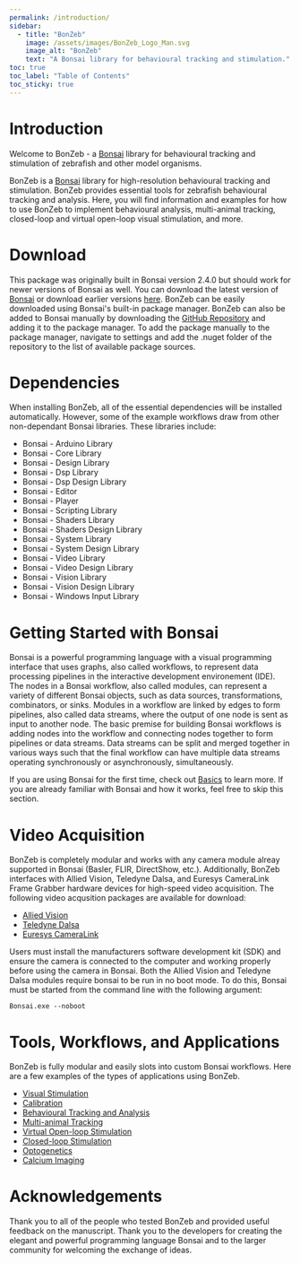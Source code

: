 ```yaml
---
permalink: /introduction/
sidebar:
  - title: "BonZeb"
    image: /assets/images/BonZeb_Logo_Man.svg
    image_alt: "BonZeb"
    text: "A Bonsai library for behavioural tracking and stimulation."
toc: true
toc_label: "Table of Contents"
toc_sticky: true
---
```


# Introduction
Welcome to BonZeb - a [Bonsai](https://bonsai-rx.org/) library for behavioural tracking and stimulation of zebrafish and other model organisms.

BonZeb is a [Bonsai](https://bonsai-rx.org/) library for high-resolution behavioural tracking and stimulation. 
BonZeb provides essential tools for zebrafish behavioural tracking and analysis.
Here, you will find information and examples for how to use BonZeb to implement behavioural analysis, multi-animal tracking, closed-loop and virtual open-loop visual stimulation, and more.

# Download
This package was originally built in Bonsai version 2.4.0 but should work for newer versions of Bonsai as well. 
You can download the latest version of [Bonsai](https://bonsai-rx.org/docs/installation/) or download earlier versions [here](https://github.com/bonsai-rx/bonsai/releases).
BonZeb can be easily downloaded using Bonsai's built-in package manager. 
BonZeb can also be added to Bonsai manually by downloading the [GitHub Repository](https://github.com/ncguilbeault/BonZeb) and adding it to the package manager.
To add the package manually to the package manager, navigate to settings and add the .nuget folder of the repository to the list of available package sources. 

# Dependencies
When installing BonZeb, all of the essential dependencies will be installed automatically. However, some of the example workflows draw from other non-dependant Bonsai libraries. These libraries include:

* Bonsai - Arduino Library
* Bonsai - Core Library
* Bonsai - Design Library
* Bonsai - Dsp Library
* Bonsai - Dsp Design Library
* Bonsai - Editor
* Bonsai - Player
* Bonsai - Scripting Library
* Bonsai - Shaders Library
* Bonsai - Shaders Design Library
* Bonsai - System Library
* Bonsai - System Design Library
* Bonsai - Video Library
* Bonsai - Video Design Library
* Bonsai - Vision Library
* Bonsai - Vision Design Library
* Bonsai - Windows Input Library

# Getting Started with Bonsai
Bonsai is a powerful programming language with a visual programming interface that uses graphs, also called workflows, to represent data processing pipelines in the interactive development environement (IDE). 
The nodes in a Bonsai workflow, also called modules, can represent a variety of different Bonsai objects, such as data sources, transformations, combinators, or sinks. 
Modules in a workflow are linked by edges to form pipelines, also called data streams, where the output of one node is sent as input to another node. 
The basic premise for building Bonsai workflows is adding nodes into the workflow and connecting nodes together to form pipelines or data streams. 
Data streams can be split and merged together in various ways such that the final workflow can have multiple data streams operating synchronously or asynchronously, simultaneously.

If you are using Bonsai for the first time, check out [Basics](./../basics/) to learn more. If you are already familiar with Bonsai and how it works, feel free to skip this section.

# Video Acquisition
BonZeb is completely modular and works with any camera module alreay supported in Bonsai (Basler, FLIR, DirectShow, etc.). Additionally, BonZeb interfaces with Allied Vision, Teledyne Dalsa, and Euresys CameraLink Frame Grabber hardware devices for high-speed video acquisition. The following video acqusition packages are available for download:

* [Allied Vision](https://github.com/ncguilbeault/Bonsai.AlliedVision)
* [Teledyne Dalsa](https://github.com/ncguilbeault/Bonsai.TeledyneDALSA)
* [Euresys CameraLink](https://github.com/ncguilbeault/Bonsai.EuresysCameraLink)

Users must install the manufacturers software development kit (SDK) and ensure the camera is connected to the computer and working properly before using the camera in Bonsai.
Both the Allied Vision and Teledyne Dalsa modules require bonsai to be run in no boot mode. To do this, Bonsai must be started from the command line with the following argument:

`Bonsai.exe --noboot`

# Tools, Workflows, and Applications
BonZeb is fully modular and easily slots into custom Bonsai workflows. Here are a few examples of the types of applications using BonZeb.

* [Visual Stimulation](./../docs/visual-stimulus-library)
* [Calibration](./../docs/calibration)
* [Behavioural Tracking and Analysis](./../docs/behavioural-tracking-and-analysis)
* [Multi-animal Tracking](./../docs/multi-animal-tracking)
* [Virtual Open-loop Stimulation](<Examples/Virtual Open-loop Free-swimming>)
* [Closed-loop Stimulation](<Examples/Closed-loop Head-fixed>)
* [Optogenetics](<Examples/Optogenetics>)
* [Calcium Imaging](<Examples/Calcium Imaging>)

# Acknowledgements
Thank you to all of the people who tested BonZeb and provided useful feedback on the manuscript. Thank you to the developers for creating the elegant and powerful programming language Bonsai and to the larger community for welcoming the exchange of ideas. 